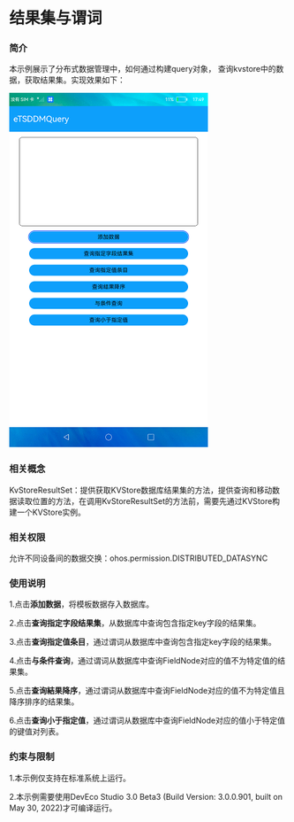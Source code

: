 # 结果集与谓词

### 简介

本示例展示了分布式数据管理中，如何通过构建query对象， 查询kvstore中的数据，获取结果集。实现效果如下：

![eTSDDMQuery](./screenshots/devices/eTSDDMQuery.png)

### 相关概念

KvStoreResultSet：提供获取KVStore数据库结果集的方法，提供查询和移动数据读取位置的方法，在调用KvStoreResultSet的方法前，需要先通过KVStore构建一个KVStore实例。

### 相关权限

允许不同设备间的数据交换：ohos.permission.DISTRIBUTED_DATASYNC

### 使用说明

1.点击**添加数据**，将模板数据存入数据库。

2.点击**查询指定字段结果集**，从数据库中查询包含指定key字段的结果集。

3.点击**查询指定值条目**，通过谓词从数据库中查询包含指定key字段的结果集。

4.点击**与条件查询**，通过谓词从数据库中查询FieldNode对应的值不为特定值的结果集。

5.点击**查询結果降序**，通过谓词从数据库中查询FieldNode对应的值不为特定值且降序排序的结果集。

6.点击**查询小于指定值**，通过谓词从数据库中查询FieldNode对应的值小于特定值的键值对列表。

### 约束与限制

1.本示例仅支持在标准系统上运行。

2.本示例需要使用DevEco Studio 3.0 Beta3 (Build Version: 3.0.0.901, built on May 30, 2022)才可编译运行。